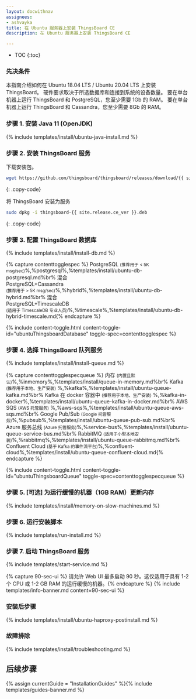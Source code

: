 ```yaml
---
layout: docwithnav
assignees:
- ashvayka
title: 在 Ubuntu 服务器上安装 ThingsBoard CE
description: 在 Ubuntu 服务器上安装 ThingsBoard CE

---
```


* TOC
{:toc}

### 先决条件

本指南介绍如何在 Ubuntu 18.04 LTS / Ubuntu 20.04 LTS 上安装 ThingsBoard。
硬件要求取决于所选数据库和连接到系统的设备数量。
要在单台机器上运行 ThingsBoard 和 PostgreSQL，您至少需要 1Gb 的 RAM。
要在单台机器上运行 ThingsBoard 和 Cassandra，您至少需要 8Gb 的 RAM。

### 步骤 1. 安装 Java 11 (OpenJDK)

{% include templates/install/ubuntu-java-install.md %}

### 步骤 2. 安装 ThingsBoard 服务

下载安装包。

```bash
wget https://github.com/thingsboard/thingsboard/releases/download/{{ site.release.ce_tag }}/thingsboard-{{ site.release.ce_ver }}.deb
```
{: .copy-code}

将 ThingsBoard 安装为服务

```bash
sudo dpkg -i thingsboard-{{ site.release.ce_ver }}.deb
```
{: .copy-code}

### 步骤 3. 配置 ThingsBoard 数据库

{% include templates/install/install-db.md %}

{% capture contenttogglespec %}
PostgreSQL <small>(推荐用于 < 5K msg/sec)</small>%,%postgresql%,%templates/install/ubuntu-db-postgresql.md%br%
混合 <br>PostgreSQL+Cassandra<br><small>(推荐用于 > 5K msg/sec)</small>%,%hybrid%,%templates/install/ubuntu-db-hybrid.md%br%
混合 <br>PostgreSQL+TimescaleDB<br><small>(适用于 TimescaleDB 专业人员)</small>%,%timescale%,%templates/install/ubuntu-db-hybrid-timescale.md{% endcapture %}

{% include content-toggle.html content-toggle-id="ubuntuThingsboardDatabase" toggle-spec=contenttogglespec %} 

### 步骤 4. 选择 ThingsBoard 队列服务

{% include templates/install/install-queue.md %}

{% capture contenttogglespecqueue %}
内存 <small>(内置且默认)</small>%,%inmemory%,%templates/install/queue-in-memory.md%br%
Kafka <small>(推荐用于本地、生产安装)</small> %,%kafka%,%templates/install/ubuntu-queue-kafka.md%br%
Kafka 在 docker 容器中 <small>(推荐用于本地、生产安装)</small> %,%kafka-in-docker%,%templates/install/ubuntu-queue-kafka-in-docker.md%br%
AWS SQS <small>(AWS 托管服务)</small> %,%aws-sqs%,%templates/install/ubuntu-queue-aws-sqs.md%br%
Google Pub/Sub <small>(Google 托管服务)</small>%,%pubsub%,%templates/install/ubuntu-queue-pub-sub.md%br%
Azure 服务总线 <small>(Azure 托管服务)</small>%,%service-bus%,%templates/install/ubuntu-queue-service-bus.md%br%
RabbitMQ <small>(适用于小型本地安装)</small>%,%rabbitmq%,%templates/install/ubuntu-queue-rabbitmq.md%br%
Confluent Cloud <small>(基于 Kafka 的事件流平台)</small>%,%confluent-cloud%,%templates/install/ubuntu-queue-confluent-cloud.md{% endcapture %}

{% include content-toggle.html content-toggle-id="ubuntuThingsboardQueue" toggle-spec=contenttogglespecqueue %} 

### 步骤 5. [可选] 为运行缓慢的机器（1GB RAM）更新内存

{% include templates/install/memory-on-slow-machines.md %} 

### 步骤 6. 运行安装脚本
{% include templates/run-install.md %} 


### 步骤 7. 启动 ThingsBoard 服务

{% include templates/start-service.md %}

{% capture 90-sec-ui %}
请允许 Web UI 最多启动 90 秒。这仅适用于具有 1-2 个 CPU 或 1-2 GB RAM 的运行缓慢的机器。{% endcapture %}
{% include templates/info-banner.md content=90-sec-ui %}

### 安装后步骤

{% include templates/install/ubuntu-haproxy-postinstall.md %}

### 故障排除

{% include templates/install/troubleshooting.md %}

## 后续步骤

{% assign currentGuide = "InstallationGuides" %}{% include templates/guides-banner.md %}